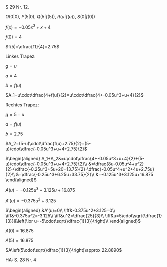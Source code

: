 S 29 Nr. 12.

$O(0|0)$, $P(5|0)$, $Q(5|f(5))$, $R(u|f(u))$, $S(0|f(0))$

$f(x)=-0.05x^3+x+4$

$f(0)=4$

$f(5)=\dfrac{11}{4}=2.75$

Linkes Trapez:

$g=u$

$a=4$

$b=f(u)$

$A_1=u\cdot\dfrac{4+f(u)}{2}=u\cdot\dfrac{4+-0.05u^3+u+4}{2}$

Rechtes Trapez:

$g=5-u$

$a=f(u)$

$b=2.75$

$A_2=(5-u)\cdot\dfrac{f(u)+2.75}{2}=(5-u)\cdot\dfrac{-0.05u^3+u+4+2.75}{2}$

$\begin{aligned}
A_1+A_2&=u\cdot\dfrac{4+-0.05u^3+u+4}{2}+(5-u)\cdot\dfrac{-0.05u^3+u+4+2.75}{2}\\
&=\dfrac{8u-0.05u^4+u^2}{2}+\dfrac{-0.25u^3+5u+20+13.75}{2}-\dfrac{-0.05u^4+u^2+4u+2.75u}{2}\\
&=\dfrac{-0.25u^3+6.25u+33.75}{2}\\
&=-0.125u^3+3.125u+16.875
\end{aligned}$

$A(u)=-0.125u^3+3.125u+16.875$

$A'(u)=-0.375u^2+3.125$

$\begin{aligned}
&A'(u)=0\\
\iff&-0.375u^2+3.125=0\\
\iff&-0.375u^2=-3.125\\
\iff&u^2=\dfrac{25}{3}\\
\iff&u=5\cdot\sqrt{\dfrac{1}{3}}&\left(\lor u=-5\cdot\sqrt{\dfrac{1}{3}}\right)\\
\end{aligned}$

$A(0)=16.875$

$A(5)=16.875$

$A\left(5\cdot\sqrt{\dfrac{1}{3}}\right)\approx 22.8890$

HA: S. 28 Nr. 4